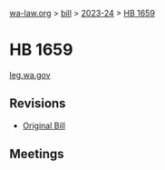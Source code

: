 [wa-law.org](/) > [bill](/bill/) > [2023-24](/bill/2023-24/) > [HB 1659](/bill/2023-24/hb/1659/)

# HB 1659
[leg.wa.gov](https://app.leg.wa.gov/billsummary?BillNumber=1659&Year=2023&Initiative=false)

## Revisions
* [Original Bill](1/)

## Meetings